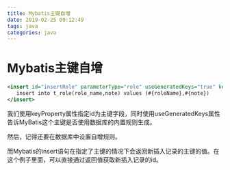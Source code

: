 ```yaml
---
title: Mybatis主键自增
date: 2019-02-25 09:12:49
tags: java
categories: java
---
```


# Mybatis主键自增



```xml
<insert id="insertRole" parameterType="role" useGeneratedKeys="true" keyProperty="id">
   insert into t_role(role_name,note) values (#{roleName},#{note})
</insert>
```

我们使用keyProperty属性指定id为主键字段，同时使用useGeneratedKeys属性告诉MyBatis这个主键是否使用数据库的内置规则生成。



然后，记得还要在数据库中设置自增规则。



而Mybatis的insert语句在指定了主键的情况下会返回新插入记录的主键的值。在这个例子里面，可以直接通过返回值获取新插入记录的id。